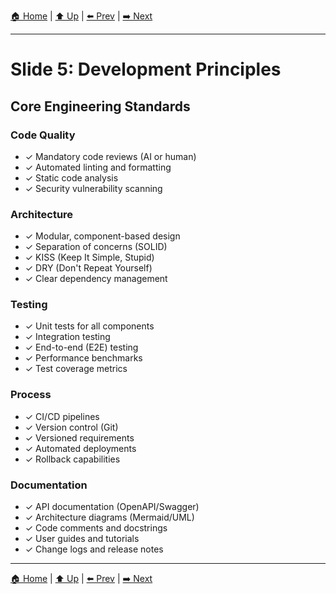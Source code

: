 [🏠 Home](../slide-deck.md) | [⬆️ Up](../slide-deck.md) | [⬅️ Prev](slide-04-cost-comparison.md) | [➡️ Next](slide-06-why-it-works.md)

---

# Slide 5: Development Principles

## Core Engineering Standards

### Code Quality

- ✓ Mandatory code reviews (AI or human)
- ✓ Automated linting and formatting
- ✓ Static code analysis
- ✓ Security vulnerability scanning

### Architecture

- ✓ Modular, component-based design
- ✓ Separation of concerns (SOLID)
- ✓ KISS (Keep It Simple, Stupid)
- ✓ DRY (Don't Repeat Yourself)
- ✓ Clear dependency management

### Testing

- ✓ Unit tests for all components
- ✓ Integration testing
- ✓ End-to-end (E2E) testing
- ✓ Performance benchmarks
- ✓ Test coverage metrics

### Process

- ✓ CI/CD pipelines
- ✓ Version control (Git)
- ✓ Versioned requirements
- ✓ Automated deployments
- ✓ Rollback capabilities

### Documentation

- ✓ API documentation (OpenAPI/Swagger)
- ✓ Architecture diagrams (Mermaid/UML)
- ✓ Code comments and docstrings
- ✓ User guides and tutorials
- ✓ Change logs and release notes

---

[🏠 Home](../slide-deck.md) | [⬆️ Up](../slide-deck.md) | [⬅️ Prev](slide-04-cost-comparison.md) | [➡️ Next](slide-06-why-it-works.md)

